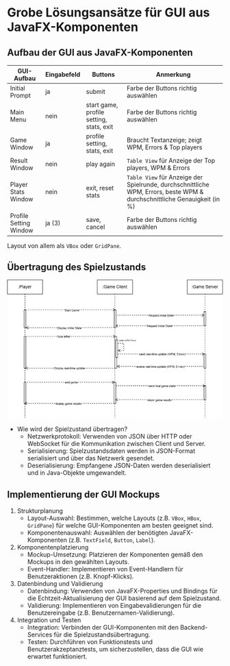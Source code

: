 ﻿# Grobe Lösungsansätze für GUI aus JavaFX-Komponenten

## Aufbau der GUI aus JavaFX-Komponenten

| GUI-Aufbau             | Eingabefeld | Buttons                                  | Anmerkung                                                                                                                |
|------------------------|-------------|------------------------------------------|--------------------------------------------------------------------------------------------------------------------------|
| Initial Prompt         | ja          | submit                                   | Farbe der Buttons richtig auswählen                                                                                      |
| Main Menu              | nein        | start game, profile setting, stats, exit | Farbe der Buttons richtig auswählen                                                                                      |
| Game Window            | ja          | profile setting, stats, exit             | Braucht Textanzeige; zeigt WPM, Errors & Top players                                                                     |
| Result Window          | nein        | play again                               | `Table View` für Anzeige der Top players, WPM & Errors                                                                   |
| Player Stats Window    | nein        | exit, reset stats                        | `Table View` für Anzeige der Spielrunde, durchschnittliche WPM, Errors, beste WPM & durchschnittliche Genauigkeit (in %) |
| Profile Setting Window | ja (3)      | save, cancel                             | Farbe der Buttons richtig auswählen                                                                                      |

Layout von allem als `VBox` oder `GridPane`.

## Übertragung des Spielzustands

![A diagram of a game interaction](gui_interaktion.jpg)

- Wie wird der Spielzustand übertragen?
  - Netzwerkprotokoll: Verwenden von JSON über HTTP oder WebSocket für die Kommunikation zwischen Client und Server.
  - Serialisierung: Spielzustandsdaten werden in JSON-Format serialisiert und über das Netzwerk gesendet.
  - Deserialisierung: Empfangene JSON-Daten werden deserialisiert und in Java-Objekte umgewandelt.

## Implementierung der GUI Mockups

1. Strukturplanung
   - Layout-Auswahl: Bestimmen, welche Layouts (z.B. `VBox`, `HBox`, `GridPane`) für welche GUI-Komponenten am besten geeignet sind.
   - Komponentenauswahl: Auswählen der benötigten JavaFX-Komponenten (z.B. `TextField`, `Button`, `Label`).
2. Komponentenplatzierung
   - Mockup-Umsetzung: Platzieren der Komponenten gemäß den Mockups in den gewählten Layouts.
   - Event-Handler: Implementieren von Event-Handlern für Benutzeraktionen (z.B. Knopf-Klicks).
3. Datenbindung und Validierung
   - Datenbindung: Verwenden von JavaFX-Properties und Bindings für die Echtzeit-Aktualisierung der GUI basierend auf dem Spielzustand.
   - Validierung: Implementieren von Eingabevalidierungen für die Benutzereingabe (z.B. Benutzernamen-Validierung).
4. Integration und Testen
   - Integration: Verbinden der GUI-Komponenten mit den Backend-Services für die Spielzustandsübertragung.
   - Testen: Durchführen von Funktionstests und Benutzerakzeptanztests, um sicherzustellen, dass die GUI wie erwartet funktioniert.
